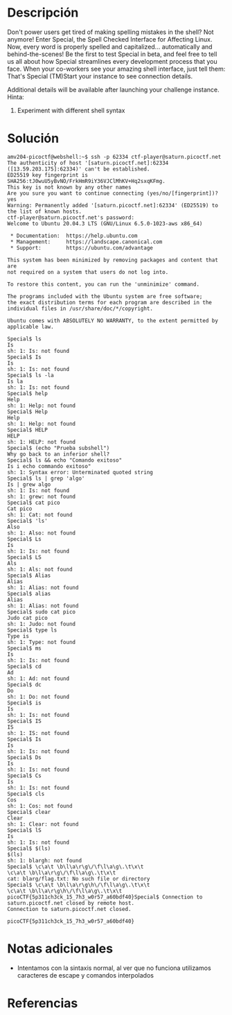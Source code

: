 # Descripción
Don't power users get tired of making spelling mistakes in the shell? Not anymore! Enter Special, the Spell Checked Interface for Affecting Linux. Now, every word is properly spelled and capitalized... automatically and behind-the-scenes! Be the first to test Special in beta, and feel free to tell us all about how Special streamlines every development process that you face. When your co-workers see your amazing shell interface, just tell them: That's Special (TM)Start your instance to see connection details.

Additional details will be available after launching your challenge instance.
Hinta:
1. Experiment with different shell syntax
# Solución
```
amv204-picoctf@webshell:~$ ssh -p 62334 ctf-player@saturn.picoctf.net
The authenticity of host '[saturn.picoctf.net]:62334 ([13.59.203.175]:62334)' can't be established.
ED25519 key fingerprint is SHA256:tJ0wuU5yBvNO/FrkHmR9iY36VJClMhKV+Hq2sxqKFmg.
This key is not known by any other names
Are you sure you want to continue connecting (yes/no/[fingerprint])? yes
Warning: Permanently added '[saturn.picoctf.net]:62334' (ED25519) to the list of known hosts.
ctf-player@saturn.picoctf.net's password: 
Welcome to Ubuntu 20.04.3 LTS (GNU/Linux 6.5.0-1023-aws x86_64)

 * Documentation:  https://help.ubuntu.com
 * Management:     https://landscape.canonical.com
 * Support:        https://ubuntu.com/advantage

This system has been minimized by removing packages and content that are
not required on a system that users do not log into.

To restore this content, you can run the 'unminimize' command.

The programs included with the Ubuntu system are free software;
the exact distribution terms for each program are described in the
individual files in /usr/share/doc/*/copyright.

Ubuntu comes with ABSOLUTELY NO WARRANTY, to the extent permitted by
applicable law.

Special$ ls
Is 
sh: 1: Is: not found
Special$ Is
Is 
sh: 1: Is: not found
Special$ ls -la
Is la 
sh: 1: Is: not found
Special$ help
Help 
sh: 1: Help: not found
Special$ Help
Help 
sh: 1: Help: not found
Special$ HELP
HELP 
sh: 1: HELP: not found
Special$ (echo "Prueba subshell")
Why go back to an inferior shell?
Special$ ls && echo "Comando exitoso"
Is i echo commando exitoso" 
sh: 1: Syntax error: Unterminated quoted string
Special$ ls | grep 'algo'
Is | grew algo 
sh: 1: Is: not found
sh: 1: grew: not found
Special$ cat pico
Cat pico 
sh: 1: Cat: not found
Special$ 'ls'
Also 
sh: 1: Also: not found
Special$ Ls
Is 
sh: 1: Is: not found
Special$ LS
Als 
sh: 1: Als: not found
Special$ Alias
Alias 
sh: 1: Alias: not found
Special$ alias
Alias 
sh: 1: Alias: not found
Special$ sudo cat pico
Judo cat pico 
sh: 1: Judo: not found
Special$ type ls
Type is 
sh: 1: Type: not found
Special$ ms
Is 
sh: 1: Is: not found
Special$ cd
Ad 
sh: 1: Ad: not found
Special$ dc
Do 
sh: 1: Do: not found
Special$ is
Is 
sh: 1: Is: not found
Special$ IS
IS 
sh: 1: IS: not found
Special$ Is
Is 
sh: 1: Is: not found
Special$ Ds
Is 
sh: 1: Is: not found
Special$ Cs
Is 
sh: 1: Is: not found
Special$ cls
Cos 
sh: 1: Cos: not found
Special$ clear
Clear 
sh: 1: Clear: not found
Special$ lS
Is 
sh: 1: Is: not found
Special$ $(ls)
$(ls) 
sh: 1: blargh: not found
Special$ \c\a\t \b\l\a\r\g\/\f\l\a\g\.\t\x\t
\c\a\t \b\l\a\r\g\/\f\l\a\g\.\t\x\t 
cat: blarg/flag.txt: No such file or directory
Special$ \c\a\t \b\l\a\r\g\h\/\f\l\a\g\.\t\x\t
\c\a\t \b\l\a\r\g\h\/\f\l\a\g\.\t\x\t 
picoCTF{5p311ch3ck_15_7h3_w0r57_a60bdf40}Special$ Connection to saturn.picoctf.net closed by remote host.
Connection to saturn.picoctf.net closed.

picoCTF{5p311ch3ck_15_7h3_w0r57_a60bdf40}
```
# Notas adicionales
- Intentamos con la sintaxis normal, al ver que no funciona utilizamos caracteres de escape y comandos interpolados
# Referencias